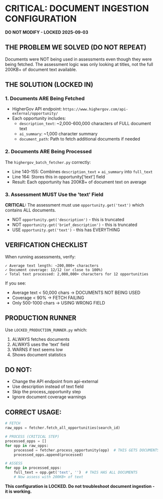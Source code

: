 # CRITICAL: DOCUMENT INGESTION CONFIGURATION
**DO NOT MODIFY - LOCKED 2025-09-03**

## THE PROBLEM WE SOLVED (DO NOT REPEAT)
Documents were NOT being used in assessments even though they were being fetched. The assessment logic was only looking at titles, not the full 200KB+ of document text available.

## THE SOLUTION (LOCKED IN)

### 1. Documents ARE Being Fetched
- HigherGov API endpoint: `https://www.highergov.com/api-external/opportunity/`
- Each opportunity includes:
  - `description_text`: ~2,000-600,000 characters of FULL document text
  - `ai_summary`: ~1,000 character summary
  - `document_path`: Path to fetch additional documents if needed

### 2. Documents ARE Being Processed
The `highergov_batch_fetcher.py` correctly:
- Line 140-155: Combines `description_text` + `ai_summary` into `full_text`
- Line 164: Stores this in opportunity['text'] field
- Result: Each opportunity has 200KB+ of document text on average

### 3. Assessment MUST Use the 'text' Field
**CRITICAL:** The assessment must use `opportunity.get('text')` which contains ALL documents.
- NOT `opportunity.get('description')` - this is truncated
- NOT `opportunity.get('brief_description')` - this is truncated  
- USE `opportunity.get('text')` - this has EVERYTHING

## VERIFICATION CHECKLIST
When running assessments, verify:
```
✓ Average text length: ~200,000+ characters
✓ Document coverage: 12/12 (or close to 100%)
✓ Total text processed: 2,000,000+ characters for 12 opportunities
```

If you see:
- Average text < 50,000 chars → DOCUMENTS NOT BEING USED
- Coverage < 90% → FETCH FAILING
- Only 500-1000 chars → USING WRONG FIELD

## PRODUCTION RUNNER
Use `LOCKED_PRODUCTION_RUNNER.py` which:
1. ALWAYS fetches documents
2. ALWAYS uses the 'text' field
3. WARNS if text seems low
4. Shows document statistics

## DO NOT:
- Change the API endpoint from api-external
- Use description instead of text field
- Skip the process_opportunity step
- Ignore document coverage warnings

## CORRECT USAGE:
```python
# FETCH
raw_opps = fetcher.fetch_all_opportunities(search_id)

# PROCESS (CRITICAL STEP)
processed_opps = []
for opp in raw_opps:
    processed = fetcher.process_opportunity(opp)  # THIS GETS DOCUMENTS
    processed_opps.append(processed)

# ASSESS
for opp in processed_opps:
    full_text = opp.get('text', '')  # THIS HAS ALL DOCUMENTS
    # Now assess with 200KB+ of text
```

**This configuration is LOCKED. Do not troubleshoot document ingestion - it is working.**